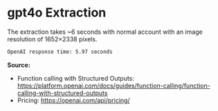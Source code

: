 # gpt4o Extraction

The extraction takes ~6 seconds with normal account with an image resolution of 1652×2338 pixels.

```bash
OpenAI response time: 5.97 seconds
```

**Source:**  
- Function calling with Structured Outputs: https://platform.openai.com/docs/guides/function-calling/function-calling-with-structured-outputs
- Pricing: https://openai.com/api/pricing/

